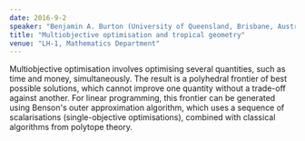 ```yaml
---
date: 2016-9-2
speaker: "Benjamin A. Burton (University of Queensland, Brisbane, Australia)"
title: "Multiobjective optimisation and tropical geometry"
venue: "LH-1, Mathematics Department"
---
```

Multiobjective optimisation involves optimising several quantities, such as time and money, simultaneously. The result is a polyhedral frontier of best possible solutions, which cannot improve one quantity without a trade-off against another. For linear programming, this frontier can be generated using Benson's outer approximation algorithm, which uses a sequence of scalarisations (single-objective optimisations), combined with classical algorithms from polytope theory.
